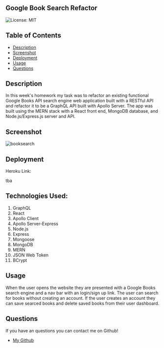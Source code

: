 ## Google Book Search Refactor

![License: MIT](https://img.shields.io/badge/License-MIT-yellow.svg)
​
## Table of Contents

* [Description](#Description)
* [Screenshot](#Screenshot)
* [Deployment](#Deployment)
* [Usage](#Usage)
* [Questions](#Questions)
​

## Description

In this week's homework my task was to refactor an existing functional Google Books API search engine web application built with a RESTful API and refactor it to be a GraphQL API built with Apollo Server. The app was built using the MERN stack with a React front end, MongoDB database, and Node.js/Express.js server and API. 

## Screenshot

![booksearch](https://user-images.githubusercontent.com/83046421/139467601-efe98e55-b8ad-428a-bd85-af21c4df6b4c.png)


## Deployment

Heroku Link:

tba

## Technologies Used:

1. GraphQL
2. React
3. Apollo Client
4. Apollo Server-Express
5. Node.js
6. Express
7. Mongoose
8. MongoDB
9. MERN
10. JSON Web Token
11. BCrypt


## Usage

When the user opens the website they are presented with a Google Books search engine and a nav bar with an login/sign up link. The user can search for books without creating an account. If the user creates an account they can save searced books and delete saved books from their user dashboard.

## Questions

If you have an questions you can contact me on Github!

- [My Github](https://github.com/ktmac21) 

